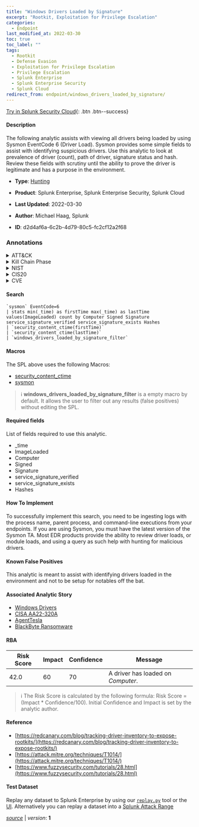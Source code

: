 ```yaml
---
title: "Windows Drivers Loaded by Signature"
excerpt: "Rootkit, Exploitation for Privilege Escalation"
categories:
  - Endpoint
last_modified_at: 2022-03-30
toc: true
toc_label: ""
tags:
  - Rootkit
  - Defense Evasion
  - Exploitation for Privilege Escalation
  - Privilege Escalation
  - Splunk Enterprise
  - Splunk Enterprise Security
  - Splunk Cloud
redirect_from: endpoint/windows_drivers_loaded_by_signature/
---
```




[Try in Splunk Security Cloud](https://www.splunk.com/en_us/cyber-security.html){: .btn .btn--success}

#### Description

The following analytic assists with viewing all drivers being loaded by using Sysmon EventCode 6 (Driver Load). Sysmon provides some simple fields to assist with identifying suspicious drivers. Use this analytic to look at prevalence of driver (count), path of driver, signature status and hash. Review these fields with scrutiny until the ability to prove the driver is legitimate and has a purpose in the environment.

- **Type**: [Hunting](https://github.com/splunk/security_content/wiki/Detection-Analytic-Types)
- **Product**: Splunk Enterprise, Splunk Enterprise Security, Splunk Cloud

- **Last Updated**: 2022-03-30
- **Author**: Michael Haag, Splunk
- **ID**: d2d4af6a-6c2b-4d79-80c5-fc2cf12a2f68

### Annotations
<details>
  <summary>ATT&CK</summary>

<div markdown="1">

#### [ATT&CK](https://attack.mitre.org/)

| ID          | Technique   | Tactic         |
| ----------- | ----------- |--------------- |
| [T1014](https://attack.mitre.org/techniques/T1014/) | Rootkit | Defense Evasion |

| [T1068](https://attack.mitre.org/techniques/T1068/) | Exploitation for Privilege Escalation | Privilege Escalation |

</div>
</details>


<details>
  <summary>Kill Chain Phase</summary>

<div markdown="1">

* Exploitation


</div>
</details>


<details>
  <summary>NIST</summary>

<div markdown="1">

* DE.AE



</div>
</details>

<details>
  <summary>CIS20</summary>

<div markdown="1">

* CIS 10



</div>
</details>

<details>
  <summary>CVE</summary>

<div markdown="1">


</div>
</details>


#### Search

```
`sysmon` EventCode=6 
| stats min(_time) as firstTime max(_time) as lastTime values(ImageLoaded) count by Computer Signed Signature service_signature_verified service_signature_exists Hashes 
| `security_content_ctime(firstTime)` 
| `security_content_ctime(lastTime)` 
| `windows_drivers_loaded_by_signature_filter`
```

#### Macros
The SPL above uses the following Macros:
* [security_content_ctime](https://github.com/splunk/security_content/blob/develop/macros/security_content_ctime.yml)
* [sysmon](https://github.com/splunk/security_content/blob/develop/macros/sysmon.yml)

> :information_source:
> **windows_drivers_loaded_by_signature_filter** is a empty macro by default. It allows the user to filter out any results (false positives) without editing the SPL.



#### Required fields
List of fields required to use this analytic.
* _time
* ImageLoaded
* Computer
* Signed
* Signature
* service_signature_verified
* service_signature_exists
* Hashes



#### How To Implement
To successfully implement this search, you need to be ingesting logs with the process name, parent process, and command-line executions from your endpoints. If you are using Sysmon, you must have the latest version of the Sysmon TA. Most EDR products provide the ability to review driver loads, or module loads, and using a query as such help with hunting for malicious drivers.
#### Known False Positives
This analytic is meant to assist with identifying drivers loaded in the environment and not to be setup for notables off the bat.

#### Associated Analytic Story
* [Windows Drivers](/stories/windows_drivers)
* [CISA AA22-320A](/stories/cisa_aa22-320a)
* [AgentTesla](/stories/agenttesla)
* [BlackByte Ransomware](/stories/blackbyte_ransomware)




#### RBA

| Risk Score  | Impact      | Confidence   | Message      |
| ----------- | ----------- |--------------|--------------|
| 42.0 | 60 | 70 | A driver has loaded on $Computer$. |


> :information_source:
> The Risk Score is calculated by the following formula: Risk Score = (Impact * Confidence/100). Initial Confidence and Impact is set by the analytic author.


#### Reference

* [https://redcanary.com/blog/tracking-driver-inventory-to-expose-rootkits/](https://redcanary.com/blog/tracking-driver-inventory-to-expose-rootkits/)
* [https://attack.mitre.org/techniques/T1014/](https://attack.mitre.org/techniques/T1014/)
* [https://www.fuzzysecurity.com/tutorials/28.html](https://www.fuzzysecurity.com/tutorials/28.html)



#### Test Dataset
Replay any dataset to Splunk Enterprise by using our [`replay.py`](https://github.com/splunk/attack_data#using-replaypy) tool or the [UI](https://github.com/splunk/attack_data#using-ui).
Alternatively you can replay a dataset into a [Splunk Attack Range](https://github.com/splunk/attack_range#replay-dumps-into-attack-range-splunk-server)




[*source*](https://github.com/splunk/security_content/tree/develop/detections/endpoint/windows_drivers_loaded_by_signature.yml) \| *version*: **1**